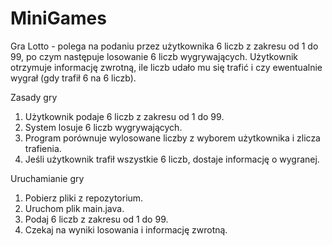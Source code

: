# MiniGames

Gra Lotto - polega na podaniu przez użytkownika 6 liczb z zakresu od 1 do 99, po czym następuje losowanie 6 liczb wygrywających. Użytkownik otrzymuje informację zwrotną, ile liczb udało mu się trafić i czy ewentualnie wygrał (gdy trafił 6 na 6 liczb).

Zasady gry
1. Użytkownik podaje 6 liczb z zakresu od 1 do 99.
2. System losuje 6 liczb wygrywających.
3. Program porównuje wylosowane liczby z wyborem użytkownika i zlicza trafienia.
4. Jeśli użytkownik trafił wszystkie 6 liczb, dostaje informację o wygranej.

Uruchamianie gry

1. Pobierz pliki z repozytorium.
2. Uruchom plik main.java.
3. Podaj 6 liczb z zakresu od 1 do 99.
4. Czekaj na wyniki losowania i informację zwrotną.
